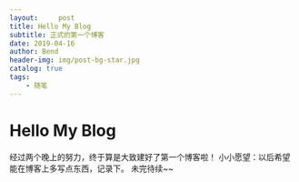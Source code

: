 ```yaml
---
layout:     post
title: Hello My Blog
subtitle: 正式的第一个博客
date: 2019-04-16
author: Bend
header-img: img/post-bg-star.jpg
catalog: true
tags: 
    - 随笔
---
```


# Hello My Blog
经过两个晚上的努力，终于算是大致建好了第一个博客啦！
小小愿望：以后希望能在博客上多写点东西，记录下。
未完待续~~
